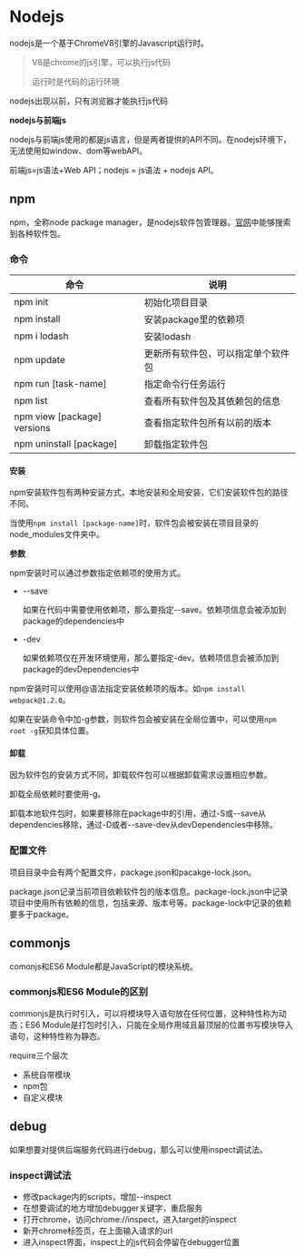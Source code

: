 # Nodejs

nodejs是一个基于ChromeV8引擎的Javascript运行时。

> V8是chrome的js引擎，可以执行js代码
>
> 运行时是代码的运行环境

nodejs出现以前，只有浏览器才能执行js代码

**nodejs与前端js**

nodejs与前端js使用的都是js语言，但是两者提供的API不同。在nodejs环境下，无法使用如window、dom等webAPI。

前端js=js语法+Web API；nodejs = js语法 + nodejs API。

## npm

npm，全称node package manager，是nodejs软件包管理器。[官网](https://www.npmjs.com/)中能够搜索到各种软件包。

### 命令

| 命令                        | 说明                               |
| --------------------------- | ---------------------------------- |
| npm init                    | 初始化项目目录                     |
| npm install                 | 安装package里的依赖项              |
| npm i lodash                | 安装lodash                         |
| npm update                  | 更新所有软件包，可以指定单个软件包 |
| npm run [task-name]         | 指定命令行任务运行                 |
| npm list                    | 查看所有软件包及其依赖包的信息     |
| npm view [package] versions | 查看指定软件包所有以前的版本       |
| npm uninstall [package]     | 卸载指定软件包                     |

#### 安装

npm安装软件包有两种安装方式，本地安装和全局安装，它们安装软件包的路径不同。

当使用`npm install [package-name]`时，软件包会被安装在项目目录的node_modules文件夹中。

**参数**

npm安装时可以通过参数指定依赖项的使用方式。

* --save

  如果在代码中需要使用依赖项，那么要指定--save。依赖项信息会被添加到package的dependencies中

* -dev

  如果依赖项仅在开发环境使用，那么要指定-dev。依赖项信息会被添加到package的devDependencies中

npm安装时可以使用@语法指定安装依赖项的版本。如`npm install webpack@1.2.0`。

如果在安装命令中加-g参数，则软件包会被安装在全局位置中，可以使用`npm root -g`获知具体位置。

#### 卸载

因为软件包的安装方式不同，卸载软件包可以根据卸载需求设置相应参数。

卸载全局依赖时要使用-g。

卸载本地软件包时，如果要移除在package中的引用，通过-S或--save从dependencies移除，通过-D或者--save-dev从devDependencies中移除。

### 配置文件

项目目录中会有两个配置文件，package.json和pacakge-lock.json。

package.json记录当前项目依赖软件包的版本信息。package-lock.json中记录项目中使用所有依赖的信息，包括来源、版本号等。package-lock中记录的依赖要多于package。

## commonjs

comonjs和ES6 Module都是JavaScript的模块系统。

### commonjs和ES6 Module的区别

commonjs是执行时引入，可以将模块导入语句放在任何位置，这种特性称为动态；ES6 Module是打包时引入，只能在全局作用域且最顶层的位置书写模块导入语句，这种特性称为静态。

require三个层次

* 系统自带模块
* npm包
* 自定义模块

## debug

如果想要对提供后端服务代码进行debug，那么可以使用inspect调试法。

### inspect调试法

* 修改package内的scripts，增加--inspect
* 在想要调试的地方增加debugger关键字，重启服务
* 打开chrome，访问chrome://inspect，进入target的inspect
* 新开chrome标签页，在上面输入请求的url
* 进入inspect界面，inspect上的js代码会停留在debugger位置
